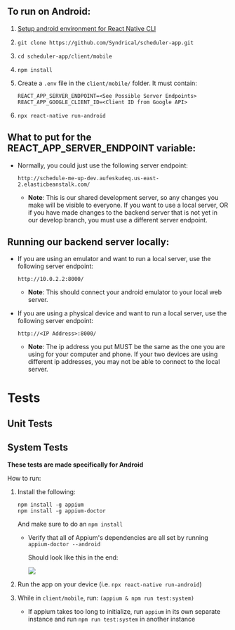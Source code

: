 ## To run on Android:

1. [Setup android environment for React Native CLI](https://facebook.github.io/react-native/docs/getting-started) 
2. `git clone https://github.com/Syndrical/scheduler-app.git`
3. `cd scheduler-app/client/mobile`
4. `npm install`
5. Create a `.env` file in the `client/mobile/` folder.  It must contain:

    ```
    REACT_APP_SERVER_ENDPOINT=<See Possible Server Endpoints>
    REACT_APP_GOOGLE_CLIENT_ID=<Client ID from Google API>
    ```
6. `npx react-native run-android`

## What to put for the REACT_APP_SERVER_ENDPOINT variable:
* Normally, you could just use the following server endpoint:

  `http://schedule-me-up-dev.aufeskudeq.us-east-2.elasticbeanstalk.com/`

  * **Note**: This is our shared development server, so any changes you make will be visible to everyone.  If you want to use a local server, OR if you have made changes to the backend server that is not yet in our develop branch, you must use a different server endpoint. 

## Running our backend server locally:
* If you are using an emulator and want to run a local server, use the following server endpoint:

  `http://10.0.2.2:8000/`
  
  * **Note**: This should connect your android emulator to your local web server.
 
* If you are using a physical device and want to run a local server, use the following server endpoint:

  `http://<IP Address>:8000/`
  
  * **Note**:  The ip address you put MUST be the same as the one you are using for your computer and phone.  If your two devices are using different ip addresses, you may not be able to connect to the local server.  


# Tests

## Unit Tests

## System Tests

**These tests are made specifically for Android**

How to run:

1. Install the following:

    ```
    npm install -g appium
    npm install -g appium-doctor
    ```

    And make sure to do an `npm install`

    - Verify that all of Appium's dependencies are all set by running `appium-doctor --android`

      Should look like this in the end:

      ![](https://i.imgur.com/79VjRIX.png)

2. Run the app on your device (i.e. `npx react-native run-android`)

3. While in `client/mobile`, run: `(appium & npm run test:system)`

    - If appium takes too long to initialize, run `appium` in its own separate instance and run `npm run test:system` in another instance